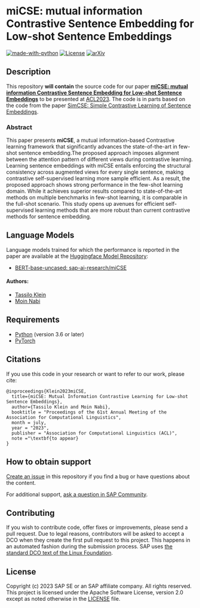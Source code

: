 # miCSE: mutual information Contrastive Sentence Embedding for Low-shot Sentence Embeddings
[![made-with-python](https://img.shields.io/badge/Made%20with-Python-red.svg)](#python)
[![License](https://img.shields.io/badge/License-Apache%202.0-blue.svg)](https://opensource.org/licenses/Apache-2.0)
[![arXiv](https://img.shields.io/badge/arXiv-2109.05105-29d634.svg)](https://arxiv.org/abs/2211.04928)


## Description
This repository **will contain** the source code for our paper [**miCSE: mutual information Contrastive Sentence Embedding for Low-shot Sentence Embeddings**](https://arxiv.org/abs/2211.04928) to be presented at [ACL2023](https://2023.aclweb.org/). The code is in parts based on the code from the paper [SimCSE: Simple Contrastive Learning of Sentence Embeddings](https://github.com/princeton-nlp/SimCSE).

### Abstract

This paper presents **miCSE**, a mutual information-based Contrastive learning framework that significantly advances the state-of-the-art in few-shot sentence embedding.The proposed approach imposes alignment between the attention pattern of different views during contrastive learning. Learning sentence embeddings with miCSE entails enforcing the structural consistency across augmented views for every single sentence, making contrastive self-supervised learning more sample efficient. As a result, the proposed approach shows strong performance in the few-shot learning domain. While it achieves superior results compared to state-of-the-art methods on multiple benchmarks in few-shot learning, it is comparable in the full-shot scenario.
This study opens up avenues for efficient self-supervised learning methods that are more robust than current contrastive methods for sentence embedding.


## Language Models

Language models trained for which the performance is reported in the paper are available at the [Huggingface Model Repository](https://huggingface.co/models):
 - [BERT-base-uncased: sap-ai-research/miCSE](https://huggingface.co/sap-ai-research/miCSE)

#### Authors:
 - [Tassilo Klein](https://tjklein.github.io/)
 - [Moin Nabi](https://moinnabi.github.io/)

## Requirements
- [Python](https://www.python.org/) (version 3.6 or later)
- [PyTorch](https://pytorch.org/)


## Citations
If you use this code in your research or want to refer to our work, please cite:

```
@inproceedings{Klein2023miCSE,
  title={miCSE: Mutual Information Contrastive Learning for Low-shot Sentence Embeddings},
  author={Tassilo Klein and Moin Nabi},
  booktitle = "Proceedings of the 61st Annual Meeting of the Association for Computational Linguistics",
  month = july,
  year = "2023",
  publisher = "Association for Computational Linguistics (ACL)",
  note ="\textbf{to appear}
}
```

## How to obtain support
[Create an issue](https://github.com/SAP-samples/<repository-name>/issues) in this repository if you find a bug or have questions about the content.
 
For additional support, [ask a question in SAP Community](https://answers.sap.com/questions/ask.html).

## Contributing
If you wish to contribute code, offer fixes or improvements, please send a pull request. Due to legal reasons, contributors will be asked to accept a DCO when they create the first pull request to this project. This happens in an automated fashion during the submission process. SAP uses [the standard DCO text of the Linux Foundation](https://developercertificate.org/).

## License
Copyright (c) 2023 SAP SE or an SAP affiliate company. All rights reserved. This project is licensed under the Apache Software License, version 2.0 except as noted otherwise in the [LICENSE](LICENSES/Apache-2.0.txt) file.
